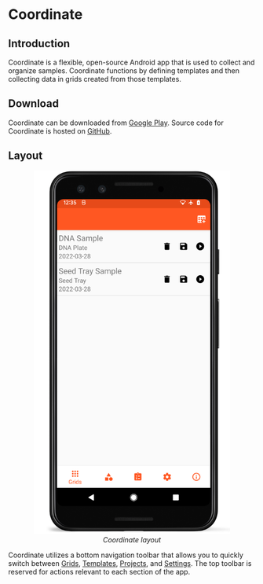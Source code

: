 Coordinate
==========

Introduction
------------

Coordinate is a flexible, open-source Android app that is used to
collect and organize samples. Coordinate functions by defining templates
and then collecting data in grids created from those templates.

Download
--------

Coordinate can be downloaded from [Google
Play](https://play.google.com/store/apps/details?id=org.wheatgenetics.coordinate).
Source code for Coordinate is hosted on
[GitHub](https://github.com/PhenoApps/Coordinate).

Layout
------

<figure align="center" class="image">
  <img src="_static/images/grid_list_framed.png" width="400px"> 
  <figcaption><i>Coordinate layout</i></figcaption> 
</figure>

Coordinate utilizes a bottom navigation toolbar that allows you to
quickly switch between <a href="#/grids">Grids</a>,
<a href="#/templates">Templates</a>, <a href="#/projects">Projects</a>, and <a href="#/settings">Settings</a>. The top
toolbar is reserved for actions relevant to each section of the app.
